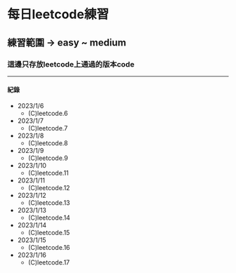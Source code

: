 # 每日leetcode練習
## 練習範圍 -> easy ~ medium
### 這邊只存放leetcode上通過的版本code
***
#### 紀錄
- 2023/1/6
    - (C)leetcode.6
- 2023/1/7
    - (C)leetcode.7
- 2023/1/8
    - (C)leetcode.8
- 2023/1/9
    - (C)leetcode.9
- 2023/1/10
    - (C)leetcode.11
- 2023/1/11
    - (C)leetcode.12
- 2023/1/12
    - (C)leetcode.13
- 2023/1/13
    - (C)leetcode.14
- 2023/1/14
    - (C)leetcode.15
- 2023/1/15
    - (C)leetcode.16
- 2023/1/16
    - (C)leetcode.17